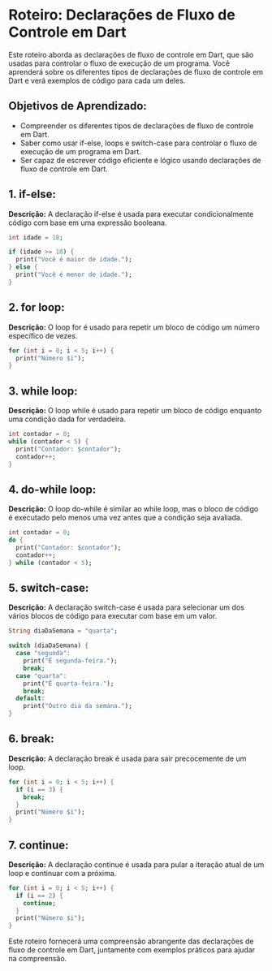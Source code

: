 # Roteiro: Declarações de Fluxo de Controle em Dart

Este roteiro aborda as declarações de fluxo de controle em Dart, que são usadas para controlar o fluxo de execução de um programa. Você aprenderá sobre os diferentes tipos de declarações de fluxo de controle em Dart e verá exemplos de código para cada um deles.

## Objetivos de Aprendizado:

- Compreender os diferentes tipos de declarações de fluxo de controle em Dart.
- Saber como usar if-else, loops e switch-case para controlar o fluxo de execução de um programa em Dart.
- Ser capaz de escrever código eficiente e lógico usando declarações de fluxo de controle em Dart.

## 1. if-else:

**Descrição:** A declaração if-else é usada para executar condicionalmente código com base em uma expressão booleana.

```dart
int idade = 18;

if (idade >= 18) {
  print("Você é maior de idade.");
} else {
  print("Você é menor de idade.");
}
```

## 2. for loop:

**Descrição:** O loop for é usado para repetir um bloco de código um número específico de vezes.

```dart
for (int i = 0; i < 5; i++) {
  print("Número $i");
}
```

## 3. while loop:

**Descrição:** O loop while é usado para repetir um bloco de código enquanto uma condição dada for verdadeira.

```dart
int contador = 0;
while (contador < 5) {
  print("Contador: $contador");
  contador++;
}
```

## 4. do-while loop:

**Descrição:** O loop do-while é similar ao while loop, mas o bloco de código é executado pelo menos uma vez antes que a condição seja avaliada.

```dart
int contador = 0;
do {
  print("Contador: $contador");
  contador++;
} while (contador < 5);
```

## 5. switch-case:

**Descrição:** A declaração switch-case é usada para selecionar um dos vários blocos de código para executar com base em um valor.

```dart
String diaDaSemana = "quarta";

switch (diaDaSemana) {
  case "segunda":
    print("É segunda-feira.");
    break;
  case "quarta":
    print("É quarta-feira.");
    break;
  default:
    print("Outro dia da semana.");
}
```

## 6. break:

**Descrição:** A declaração break é usada para sair precocemente de um loop.

```dart
for (int i = 0; i < 5; i++) {
  if (i == 3) {
    break;
  }
  print("Número $i");
}
```

## 7. continue:

**Descrição:** A declaração continue é usada para pular a iteração atual de um loop e continuar com a próxima.

```dart
for (int i = 0; i < 5; i++) {
  if (i == 2) {
    continue;
  }
  print("Número $i");
}
```

Este roteiro fornecerá uma compreensão abrangente das declarações de fluxo de controle em Dart, juntamente com exemplos práticos para ajudar na compreensão.
